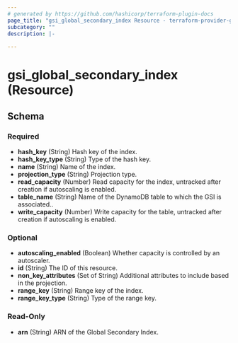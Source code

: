 ```yaml
---
# generated by https://github.com/hashicorp/terraform-plugin-docs
page_title: "gsi_global_secondary_index Resource - terraform-provider-gsi"
subcategory: ""
description: |-
  
---
```


# gsi_global_secondary_index (Resource)





<!-- schema generated by tfplugindocs -->
## Schema

### Required

- **hash_key** (String) Hash key of the index.
- **hash_key_type** (String) Type of the hash key.
- **name** (String) Name of the index.
- **projection_type** (String) Projection type.
- **read_capacity** (Number) Read capacity for the index, untracked after creation if autoscaling is enabled.
- **table_name** (String) Name of the DynamoDB table to which the GSI is associated..
- **write_capacity** (Number) Write capacity for the table, untracked after creation if autoscaling is enabled.

### Optional

- **autoscaling_enabled** (Boolean) Whether capacity is controlled by an autoscaler.
- **id** (String) The ID of this resource.
- **non_key_attributes** (Set of String) Additional attributes to include based in the projection.
- **range_key** (String) Range key of the index.
- **range_key_type** (String) Type of the range key.

### Read-Only

- **arn** (String) ARN of the Global Secondary Index.


